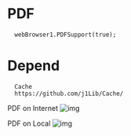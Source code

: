 # PDF

      webBrowser1.PDFSupport(true);
      
# Depend

      Cache
      https://github.com/j1Lib/Cache/

PDF on Internet
![img](http://i.imgur.com/jeYcBLx.png)

PDF on Local
![img](http://i.imgur.com/04b2nxT.png)
